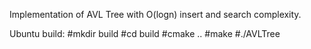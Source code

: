 Implementation of AVL Tree with O(logn) insert and search complexity.

Ubuntu build:
   #mkdir build
   #cd build
   #cmake ..
   #make
   #./AVLTree
